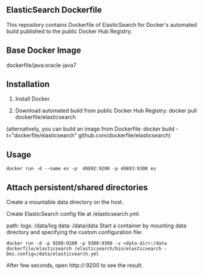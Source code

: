 ## ElasticSearch Dockerfile

This repository contains Dockerfile of ElasticSearch for Docker's automated build published to the public Docker Hub Registry.

## Base Docker Image

dockerfile/java:oracle-java7

## Installation

1. Install Docker.

2. Download automated build from public Docker Hub Registry: docker pull dockerfile/elasticsearch

(alternatively, you can build an image from Dockerfile: docker build -t="dockerfile/elasticsearch" github.com/dockerfile/elasticsearch)

## Usage

```shell
docker run -d --name es -p  49892:9200 -p 49893:9300 es
```

## Attach persistent/shared directories

Create a mountable data directory <data-dir> on the host.

Create ElasticSearch config file at <data-dir>/elasticsearch.yml.

path:
  logs: /data/log
  data: /data/data
Start a container by mounting data directory and specifying the custom configuration file:

```shell
docker run -d -p 9200:9200 -p 9300:9300 -v <data-dir>:/data dockerfile/elasticsearch /elasticsearch/bin/elasticsearch -Des.config=/data/elasticsearch.yml
```



After few seconds, open http://<host>:9200 to see the result.